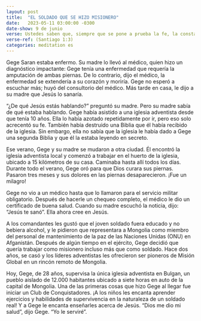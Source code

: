 ```yaml
---
layout: post
title:  "EL SOLDADO QUE SE HIZO MISIONERO"
date:   2023-05-11 03:00:00 -0300
date-show: 9 de junio
verse: Ustedes saben que, siempre que se pone a prueba la fe, la constancia tiene una oportunidad para desarrollarse.
verse-ref: (Santiago 1:3)
categories: meditation es
---
```

Gege Saran estaba enfermo. Su madre lo llevó al médico, quien hizo un diagnóstico impactante: Gege tenía una enfermedad que requería la amputación de ambas piernas. De lo contrario, dijo el médico, la enfermedad se extendería a su corazón y moriría. Gege no esperó a escuchar más; huyó del consultorio del médico. Más tarde en casa, le dijo a su madre que Jesús lo sanaría.

“¿De qué Jesús estás hablando?” preguntó su madre. Pero su madre sabía de qué estaba hablando. Gege había asistido a una iglesia adventista desde que tenía 10 años. Ella lo había azotado repetidamente por ir, pero eso solo acrecentó su fe. También había destruido una Biblia que él había recibido de la iglesia. Sin embargo, ella no sabía que la iglesia le había dado a Gege una segunda Biblia y que él la estaba leyendo en secreto. 

Ese verano, Gege y su madre se mudaron a otra ciudad. Él encontró la iglesia adventista local y comenzó a trabajar en el huerto de la iglesia, ubicado a 15 kilómetros de su casa. Caminaba hasta allí todos los días. Durante todo el verano, Gege oró para que Dios curara sus piernas. Pasaron tres meses y sus dolores en las piernas desaparecieron. ¡Fue un milagro! 

Gege no vio a un médico hasta que lo llamaron para el servicio militar obligatorio. Después de hacerle un chequeo completo, el médico le dio un certificado de buena salud. Cuando su madre escuchó la noticia, dijo: “Jesús te sanó”. Ella ahora cree en Jesús.

A los comandantes les gustó que el joven soldado fuera educado y no bebiera alcohol, y le pidieron que representara a Mongolia como miembro del personal de mantenimiento de la paz de las Naciones Unidas (ONU) en Afganistán. Después de algún tiempo en el ejército, Gege decidió que quería trabajar como misionero incluso más que como soldado. Hace dos años, se casó y los líderes adventistas les ofrecieron ser pioneros de Misión Global en un rincón remoto de Mongolia. 

Hoy, Gege, de 28 años, supervisa la única iglesia adventista en Bulgan, un pueblo aislado de 12.000 habitantes ubicado a siete horas en auto de la capital de Mongolia. Una de las primeras cosas que hizo Gege al llegar fue iniciar un Club de Conquistadores. ¡A los niños les encanta aprender ejercicios y habilidades de supervivencia en la naturaleza de un soldado real! Y a Gege le encanta enseñarles acerca de Jesús. “Dios me dio mi salud”, dijo Gege. “Yo le serviré”.
